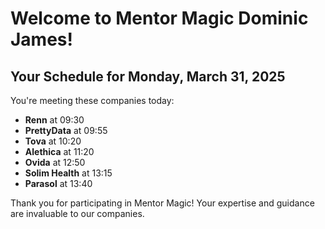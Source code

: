 # Welcome to Mentor Magic Dominic James!

## Your Schedule for Monday, March 31, 2025

You're meeting these companies today:

- **Renn** at 09:30
- **PrettyData** at 09:55
- **Tova** at 10:20
- **Alethica** at 11:20
- **Ovida** at 12:50
- **Solim Health** at 13:15
- **Parasol** at 13:40


Thank you for participating in Mentor Magic! Your expertise and guidance are invaluable to our companies.
